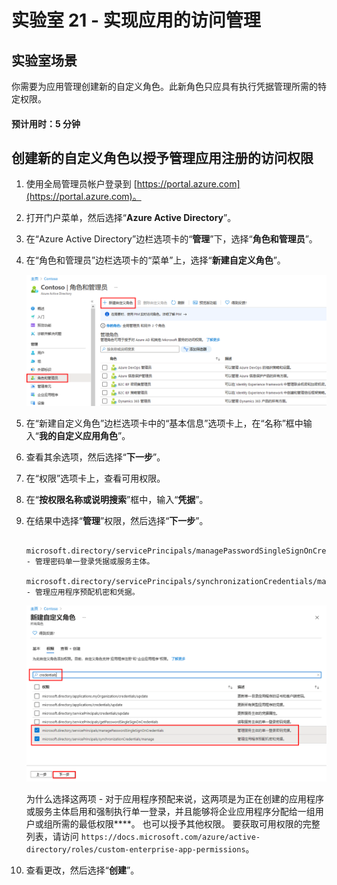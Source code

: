 ﻿---
lab:
    title: '21 - 创建新的自定义角色以授予管理应用注册的访问权限'
    learning path: '03'
    module: '模块 01 - 为 SSO 计划和设计企业应用的集成'
---

# 实验室 21 - 实现应用的访问管理

## 实验室场景

你需要为应用管理创建新的自定义角色。此新角色只应具有执行凭据管理所需的特定权限。

#### 预计用时：5 分钟

## 创建新的自定义角色以授予管理应用注册的访问权限

1. 使用全局管理员帐户登录到 [https://portal.azure.com](https://portal.azure.com)。

2. 打开门户菜单，然后选择“**Azure Active Directory**”。

3. 在“Azure Active Directory”边栏选项卡的“**管理**”下，选择“**角色和管理员**”。

4. 在“角色和管理员”边栏选项卡的“菜单”上，选择“**新建自定义角色**”。

    ![显示“角色和管理员”边栏选项卡的屏幕图像，其中突出显示了“新建自定义角色”菜单选项](./media/lp3-mod1-new-custom-role.png)

5. 在“新建自定义角色”边栏选项卡中的“基本信息”选项卡上，在“名称”框中输入“**我的自定义应用角色**”。

6. 查看其余选项，然后选择“**下一步**”。

7. 在“权限”选项卡上，查看可用权限。

8. 在“**按权限名称或说明搜索**”框中，输入“**凭据**”。

9. 在结果中选择“**管理**”权限，然后选择“**下一步**”。

    ```
       microsoft.directory/servicePrincipals/managePasswordSingleSignOnCredentials - 管理密码单一登录凭据或服务主体。
       microsoft.directory/servicePrincipals/synchronizationCredentials/manage - 管理应用程序预配机密和凭据。
    ```

    ![显示新建自定义角色的“权限”选项卡的屏幕图像，其中突出显示了搜索、管理权限以及“下一步”](./media/lp3-mod1-custom-role-permissions.png)

    为什么选择这两项 - 对于应用程序预配来说，这两项是为正在创建的应用程序或服务主体启用和强制执行单一登录，并且能够将企业应用程序分配给一组用户或组所需的最低权限****。  也可以授予其他权限。  要获取可用权限的完整列表，请访问 `https://docs.microsoft.com/azure/active-directory/roles/custom-enterprise-app-permissions`。

10. 查看更改，然后选择“**创建**”。
